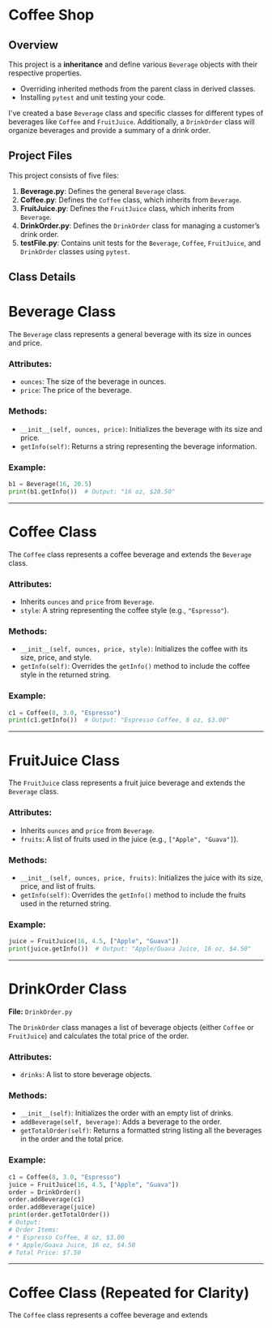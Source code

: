 # Coffee Shop 

## Overview

This project is a  **inheritance** and define various `Beverage` objects with their respective properties.

- Overriding inherited methods from the parent class in derived classes.
- Installing `pytest` and unit testing your code.

I've created a base `Beverage` class and specific classes for different types of beverages like `Coffee` and `FruitJuice`. Additionally, a `DrinkOrder` class will organize beverages and provide a summary of a drink order. 

## Project Files

This project consists of five files:

1. **Beverage.py**: Defines the general `Beverage` class.
2. **Coffee.py**: Defines the `Coffee` class, which inherits from `Beverage`.
3. **FruitJuice.py**: Defines the `FruitJuice` class, which inherits from `Beverage`.
4. **DrinkOrder.py**: Defines the `DrinkOrder` class for managing a customer’s drink order.
5. **testFile.py**: Contains unit tests for the `Beverage`, `Coffee`, `FruitJuice`, and `DrinkOrder` classes using `pytest`.

## Class Details

# Beverage Class

The `Beverage` class represents a general beverage with its size in ounces and price.

### Attributes:
- `ounces`: The size of the beverage in ounces.
- `price`: The price of the beverage.

### Methods:
- `__init__(self, ounces, price)`: Initializes the beverage with its size and price.
- `getInfo(self)`: Returns a string representing the beverage information.

### Example:
```python
b1 = Beverage(16, 20.5)
print(b1.getInfo())  # Output: "16 oz, $20.50"
```

---

# Coffee Class

The `Coffee` class represents a coffee beverage and extends the `Beverage` class.

### Attributes:
- Inherits `ounces` and `price` from `Beverage`.
- `style`: A string representing the coffee style (e.g., `"Espresso"`).

### Methods:
- `__init__(self, ounces, price, style)`: Initializes the coffee with its size, price, and style.
- `getInfo(self)`: Overrides the `getInfo()` method to include the coffee style in the returned string.

### Example:
```python
c1 = Coffee(8, 3.0, "Espresso")
print(c1.getInfo())  # Output: "Espresso Coffee, 8 oz, $3.00"
```

---

# FruitJuice Class

The `FruitJuice` class represents a fruit juice beverage and extends the `Beverage` class.

### Attributes:
- Inherits `ounces` and `price` from `Beverage`.
- `fruits`: A list of fruits used in the juice (e.g., `["Apple", "Guava"]`).

### Methods:
- `__init__(self, ounces, price, fruits)`: Initializes the juice with its size, price, and list of fruits.
- `getInfo(self)`: Overrides the `getInfo()` method to include the fruits used in the returned string.

### Example:
```python
juice = FruitJuice(16, 4.5, ["Apple", "Guava"])
print(juice.getInfo())  # Output: "Apple/Guava Juice, 16 oz, $4.50"
```

---

# DrinkOrder Class

**File:** `DrinkOrder.py`

The `DrinkOrder` class manages a list of beverage objects (either `Coffee` or `FruitJuice`) and calculates the total price of the order.

### Attributes:
- `drinks`: A list to store beverage objects.

### Methods:
- `__init__(self)`: Initializes the order with an empty list of drinks.
- `addBeverage(self, beverage)`: Adds a beverage to the order.
- `getTotalOrder(self)`: Returns a formatted string listing all the beverages in the order and the total price.

### Example:
```python
c1 = Coffee(8, 3.0, "Espresso")
juice = FruitJuice(16, 4.5, ["Apple", "Guava"])
order = DrinkOrder()
order.addBeverage(c1)
order.addBeverage(juice)
print(order.getTotalOrder())
# Output:
# Order Items:
# * Espresso Coffee, 8 oz, $3.00
# * Apple/Guava Juice, 16 oz, $4.50
# Total Price: $7.50
```

---

# Coffee Class (Repeated for Clarity)

The `Coffee` class represents a coffee beverage and extends
